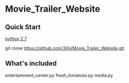 # Movie_Trailer_Website

## Quick Start

[python 2.7](https://www.python.org/download/releases/2.7/)

git clone https://github.com/3illy/Movie_Trailer_Website.git

## What's included

entertainment_center.py
fresh_tomatoes.py
media.py
